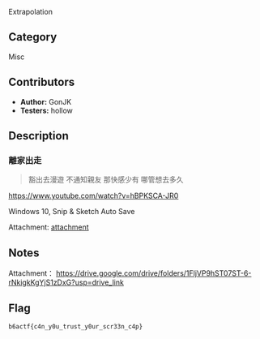 Extrapolation

## Category

Misc

## Contributors

-   **Author:** GonJK
-   **Testers:** hollow

## Description
### 離家出走

>豁出去漫遊 不通知親友
>那快感少有 哪管想去多久

https://www.youtube.com/watch?v=hBPKSCA-JR0

Windows 10, Snip & Sketch Auto Save

Attachment: [attachment](https://drive.google.com/drive/folders/1FljVP9hST07ST-6-rNkigkKgYjS1zDxG?usp=drive_link)

## Notes

Attachment： https://drive.google.com/drive/folders/1FljVP9hST07ST-6-rNkigkKgYjS1zDxG?usp=drive_link

## Flag

`b6actf{c4n_y0u_trust_y0ur_scr33n_c4p}`

